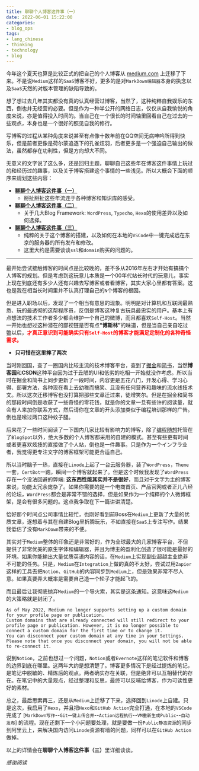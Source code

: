 ```yaml
---
title: 聊聊个人博客这件事（一）
date: 2022-06-01 15:22:00
categories:
- blog_ops
tags:
- lang_chinese
- thinking
- technology
- blog
---
```

今年这个夏天也算是比较正式的把自己的个人博客从 [medium.com](https://medium.com/@Kivinsae) 上迁移了下来。不是说`Medium`这样的`SaaS`博客不好，更多的是对`MarkDown编辑器`本身的执念以及`SaaS`天然的对版本管理的缺陷导致的。

想了想过去几年其实都没有真的认真经营过博客，当然了，这种纯粹自我娱乐的东西，倒也并无经营的必要。但是作为一种半公开的网络日志，仅仅从自我愉悦的角度来说，亦是值得投入时间的。当自己在一个很长的时间轴里回看自己在过去的一些观点，本身也是一个很好的照见自我的修行。

写博客的过程从某种角度来说甚至有点像十数年前在QQ空间无病呻吟所得到快乐，但是前者更像是荷尔蒙追逐下的孔雀炫羽，后者更多是一个强迫自己输出的做法，虽然都存在功利性，但是方向却大不同。

无意义的文字说了这么多，还是回归主题，聊聊自己这些年在博客这件事情上玩过的和经历过的趣事，以及关于博客搭建这个事情的一些浅见。所以大概会下面的顺序来规划这些内容：
- **[聊聊个人博客这件事（一）](https://www.kivinsae.com/2022/06/01/2022-06-01-Take_about_Blog_CH01)**
    - 掰扯掰扯这些年流连于各种博客和知识库的感受。
- **[聊聊个人博客这件事（二）](https://www.kivinsae.com/2022/06/03/2022-06-03-Take_about_Blog_CH02)**
    - 关于几大Blog Framework: `WordPress`, `Typecho`, `Hexo`的使用差异以及如何选择。
- **[聊聊个人博客这件事（三）](https://www.kivinsae.com/2022/06/15/2022-06-14-Talk_about_Blog_CH03/)**
    - 纯粹的关于这个博客的搭建，以及如何在本地的`VSCode`中一键完成远在东京的服务器的所有发布和修改。
    - 这里大约是需要谈谈`ssl`和`domain`购买的问题的。
---
最开始尝试接触博客的时间点是比较晚的，差不多从2016年左右才开始有搞搞个人博客的规划。但是考虑到这玩意儿本质是一个00年代站长时代的玩意儿，事实上现在到底还有多少人还有兴趣去写博客或者看博客，其实大家心里都有答案。这也是我在相当长时间里并不认真打理自己的`N`个博客的根因。

但是进入职场以后，发现了一个相当有意思的现象。明明是对计算机和互联网最熟悉、玩的最透彻的这帮程序员，反倒是博客这种复古玩具最忠实的用户。基本上有点想法的技术工作者多少都会维护一个自己的微博，而且都喜欢`Self-Host`。当然一开始也想过这种潜在的鄙视链是否有点<b>“博斯林”</b>的味道，但是当自己亲自吃过鳖以后，<font color=Red><b>才真正意识到可能确实只有`Self-Host`的博客才能满足定制化的各种奇怪需求。</b></font>

- <b>只可惜在这里摔了两次</b>

当时刚回国，查了一圈国内比较主流的技术博客平台，查到了[掘金](https://juejin.cn/)和[简书](https://www.jianshu.com/)，当然**博客园**和**CSDN**这种平台因为过于丑陋的UI和低劣的吃相一开始就没作考虑。所以当时在掘金和简书上同步更新了一段时间，内容更是五花八门，开发心得、学习心得、部署方法，各种现在看上去幼稚而搞笑、且没有任何营养和趣味的流水线技术文。所以这次迁移博客也没打算把那些文章迁过来，徒增笑尔。但是在掘金和简书的那段时间倒是收获了一些奇怪的零花钱，就是你的文章一旦有些许的阅读量，就会有人来加你联系方式，然后请你在文章的开头添加类似于编程培训那样的广告。倒也是嗦过两口这种蚊子腿。

后来花了一些时间阅读了一下国内几家比较有影响力的博客，除了[编程随想](https://program-think.blogspot.com/)托管在了`BlogSpot`以外，绝大多数的个人博客都采用的自建的模式。甚至有些更有时间或者更喜欢炫技的直接做了个人站，倒也是一件趣事。只是作为一个インフラ业者，我觉得更专注文字的博客框架可能更合适自己。

所以当时脑子一热，直接在`Linode`上起了一台云服务器，装了`WordPress`，`Theme`一套，`CertBot`一跑，瞬间一个博客就起来了。但是这个时候我发现了`WordPress`存在一个没法回避的弊端: <b>这东西性能其实并不是很好</b>，而且对于文字为主的博客来说，功能太冗余庞杂了。如果你需要的是一个电商首页、产品官网或者正儿八经的论坛，`WordPress`都会是非常不错的选择，但是如果作为一个纯粹的个人微博框架，是会有很多问题的。这点我争取在下一篇讲讲清楚。

恰好那个时间点公司事情比较忙，也刚好看到前Boss在`Medium`上更新了大量的优质文章，遂想着与其在自建Blog里折腾玩乐，不如直接在`SaaS`上专注写作。结果我低估了没有`MarkDown`带来的不便。

其实对于`Medium`整体的印象还是非常好的，作为全球最大的几家博客平台，不但提供了非常优美的原生字体和编辑器，并且为博主的盈利化创造了很可能是最好的环境。如果你能输出大量优质英语内容的话，在`Medium`上实现副业超越主业绝非不可能的任务。只是，`Medium`在`Integration`上做的真的不太好，尝试过用`Zapier`这样的工具去把`Notion`、`GitHub`的内容同步到`Medium`上，但是效果非常不尽人意。如果真要弄大概率是需要自己造一个轮子才能起飞的。

而且最后让我彻底抛弃`Medium`的一个导火索，其实是这条通知。这意味这`Medium`的大策略就是封闭了。
```
As of May 2022, Medium no longer supports setting up a custom domain for your profile page or publication.
Custom domains that are already connected will still redirect to your profile page or publication. However, it is no longer possible to connect a custom domain for the first time or to change it. 
You can disconnect your custom domain at any time in your Settings. Please note that once you disconnect your domain, you will not be able to re-connect it.
```

说到`Notion`，之前也想过一个问题，`Notion`或者`Evernote`这样的笔记软件和博客的边界到底在哪里。这两年大约是想清楚了。博客更多情况下是经过提炼的笔记，是笔记中脱敏的、精炼后的观点。两者确实存在关联，但是绝非可以互相替代的存在。在笔记中的大量观点，经过整理和反思，最终可以反哺给博客，作为可读性更好的素材。

总之，最后思索再三，还是从`Medium`上迁移了下来，选择回到`Linode`上自建。只是这次，我启用了`Hexo`，并且把`Hexo`和`GitHub Action`完全打通，在本地的`VSCode`完成了 [`MarkDown写作`--`Git一键上传合并`--`Action远程执行`--`VM重新生成Public`--`自动发布`] 的流程。现在还剩下一个小问题要处理，就是要做一份`Public静态资源`的同步到阿里云上，来解决国内访问`Linode`资源有墙的问题，同样可以在`GitHub Action`做掉。

以上的详情会在<b>聊聊个人博客这件事（三）</b>里详细谈谈。


*感谢阅读*
